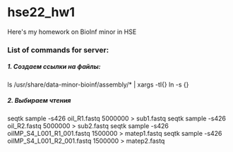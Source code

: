 # hse22_hw1
Here's my homework on BioInf minor in HSE 
### List of commands for server:
##### 1. Создаем ссылки на файлы:
ls /usr/share/data-minor-bioinf/assembly/* | xargs -tI{} ln -s {}
##### 2. Выбираем чтения
seqtk sample -s426 oil_R1.fastq 5000000 > sub1.fastq
seqtk sample -s426 oil_R2.fastq 5000000 > sub2.fastq
seqtk sample -s426 oilMP_S4_L001_R1_001.fastq 1500000 > matep1.fastq
seqtk sample -s426 oilMP_S4_L001_R2_001.fastq 1500000 > matep2.fastq
